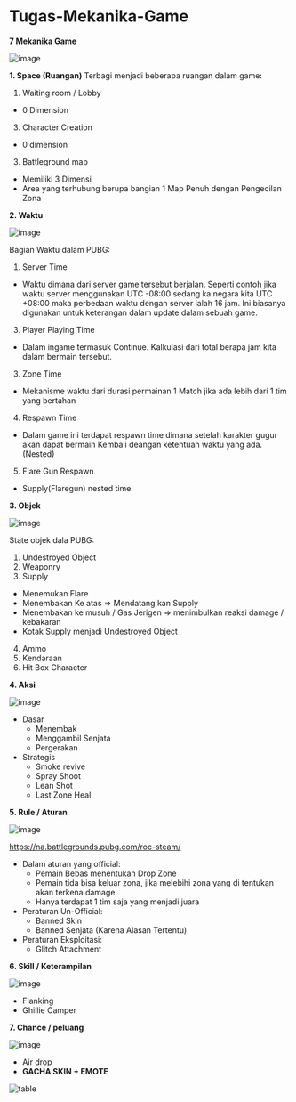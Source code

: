 # Tugas-Mekanika-Game
**7 Mekanika Game**

![image](https://user-images.githubusercontent.com/124869689/225519885-42029059-41a1-492b-a82d-8efccdf8ff06.png)

**1.	Space (Ruangan)**
Terbagi menjadi beberapa ruangan dalam game:
1)	Waiting room / Lobby
   - 0 Dimension
3)	Character Creation 
   - 0 dimension
3)	Battleground map
   - Memiliki 3 Dimensi
   - Area yang terhubung berupa bangian 1 Map Penuh dengan Pengecilan Zona

**2.	Waktu**

 ![image](https://user-images.githubusercontent.com/124869689/225519951-ead32195-03ea-4609-a7f0-cf2e30c0aa93.png)

Bagian Waktu dalam PUBG:
1)	Server Time
- Waktu dimana dari server game tersebut berjalan. Seperti contoh jika waktu server menggunakan UTC -08:00 sedang ka negara kita UTC +08:00 maka perbedaan waktu dengan server ialah 16 jam. Ini biasanya digunakan untuk keterangan dalam update dalam sebuah game.
3)	Player Playing Time
- Dalam ingame termasuk Continue. Kalkulasi dari total berapa jam kita dalam bermain tersebut.
3)	Zone Time
- Mekanisme waktu dari durasi permainan 1 Match jika ada lebih dari 1 tim yang bertahan
4)	Respawn Time
- Dalam game ini terdapat respawn time dimana setelah karakter gugur akan dapat bermain Kembali deangan ketentuan waktu yang ada. (Nested)
5)	Flare Gun Respawn
- Supply(Flaregun) nested time

**3.	Objek**

 ![image](https://user-images.githubusercontent.com/124869689/225519991-84378dc3-2cb0-4581-81ed-44c666e45421.png)

State objek dala PUBG:
1)	Undestroyed Object
2)	Weaponry
3)	Supply
- Menemukan Flare 
- Menembakan Ke atas => Mendatang kan Supply 
- Menembakan ke musuh / Gas Jerigen => menimbulkan reaksi damage / kebakaran
- Kotak Supply menjadi Undestroyed Object
4)	Ammo
5)	Kendaraan
6)	Hit Box Character

**4.	Aksi**

![image](https://user-images.githubusercontent.com/124869689/225520111-1769a4c5-544a-48c1-969e-4dfe59ffd60d.png)

- Dasar
  - Menembak
  - Menggambil Senjata
  - Pergerakan
- Strategis
  - Smoke revive
  - Spray Shoot
  - Lean Shot
  - Last Zone Heal

**5.	Rule /  Aturan**

![image](https://user-images.githubusercontent.com/124869689/225520157-2f7021a0-57bc-4b8d-abec-cbc58ac0b968.png)

https://na.battlegrounds.pubg.com/roc-steam/
- Dalam aturan yang official:
  - Pemain Bebas menentukan Drop Zone
  - Pemain tida bisa keluar zona, jika melebihi zona yang di tentukan akan terkena damage.
  - Hanya terdapat 1 tim saja yang menjadi juara
- Peraturan Un-Official:
  - Banned Skin
  - Banned Senjata (Karena Alasan Tertentu)
- Peraturan Eksploitasi:
  - Glitch Attachment

**6.	Skill / Keterampilan**

 ![image](https://user-images.githubusercontent.com/124869689/225520180-0bcd53f0-19a4-4791-bb4b-4e2b9fbd3453.png)

  - Flanking
  - Ghillie Camper

**7.	Chance / peluang**

![image](https://user-images.githubusercontent.com/124869689/225520288-84dcc085-2300-49c9-b32e-969d98846777.png)

  - Air drop
  - **GACHA SKIN + EMOTE**

![table](https://user-images.githubusercontent.com/124869689/225520464-d1dd469c-4718-4c08-ad3d-f192f96b57f8.PNG)


